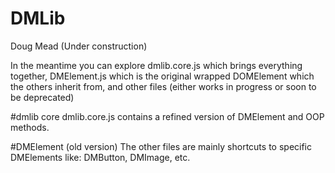 # DMLib
Doug Mead
(Under construction)

In the meantime you can explore dmlib.core.js which brings everything together, DMElement.js which is the original wrapped DOMElement which the others inherit from, and other files (either works in progress or soon to be deprecated)

#dmlib core
dmlib.core.js contains a refined version of DMElement and OOP methods.

#DMElement (old version)
The other files are mainly shortcuts to specific DMElements like: DMButton, DMImage, etc.
